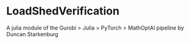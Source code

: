 # LoadShedVerification


A julia module of the Gurobi > Julia > PyTorch > MathOptAI pipeline by Duncan Starkenburg
